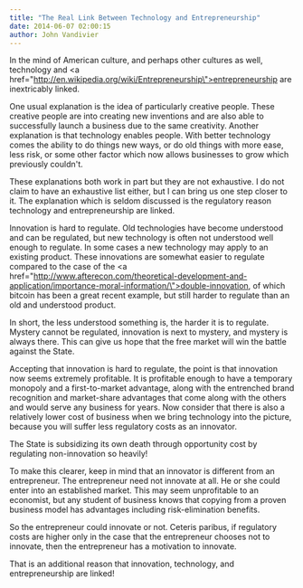 ```yaml
---
title: "The Real Link Between Technology and Entrepreneurship"
date: 2014-06-07 02:00:15
author: John Vandivier
---
```




In the mind of American culture, and perhaps other cultures as well, technology and <a href=\"http://en.wikipedia.org/wiki/Entrepreneurship\">entrepreneurship</a> are inextricably linked.

One usual explanation is the idea of particularly creative people. These creative people are into creating new inventions and are also able to successfully launch a business due to the same creativity. Another explanation is that technology enables people. With better technology comes the ability to do things new ways, or do old things with more ease, less risk, or some other factor which now allows businesses to grow which previously couldn't.

These explanations both work in part but they are not exhaustive. I do not claim to have an exhaustive list either, but I can bring us one step closer to it. The explanation which is seldom discussed is the regulatory reason technology and entrepreneurship are linked.

Innovation is hard to regulate. Old technologies have become understood and can be regulated, but new technology is often not understood well enough to regulate. In some cases a new technology may apply to an existing product. These innovations are somewhat easier to regulate compared to the case of the <a href=\"http://www.afterecon.com/theoretical-development-and-application/importance-moral-information/\">double-innovation</a>, of which bitcoin has been a great recent example, but still harder to regulate than an old and understood product.

In short, the less understood something is, the harder it is to regulate. Mystery cannot be regulated, innovation is next to mystery, and mystery is always there. This can give us hope that the free market will win the battle against the State.

Accepting that innovation is hard to regulate, the point is that innovation now seems extremely profitable. It is profitable enough to have a temporary monopoly and a first-to-market advantage, along with the entrenched brand recognition and market-share advantages that come along with the others and would serve any business for years. Now consider that there is also a relatively lower cost of business when we bring technology into the picture, because you will suffer less regulatory costs as an innovator.

The State is subsidizing its own death through opportunity cost by regulating non-innovation so heavily!

To make this clearer, keep in mind that an innovator is different from an entrepreneur. The entrepreneur need not innovate at all. He or she could enter into an established market. This may seem unprofitable to an economist, but any student of business knows that copying from a proven business model has advantages including risk-elimination benefits.

So the entrepreneur could innovate or not. Ceteris paribus, if regulatory costs are higher only in the case that the entrepreneur chooses not to innovate, then the entrepreneur has a motivation to innovate.

That is an additional reason that innovation, technology, and entrepreneurship are linked!